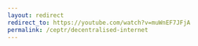 ```yaml
---
layout: redirect
redirect_to: https://youtube.com/watch?v=muWnEF7JFjA
permalink: /ceptr/decentralised-internet
---
```

